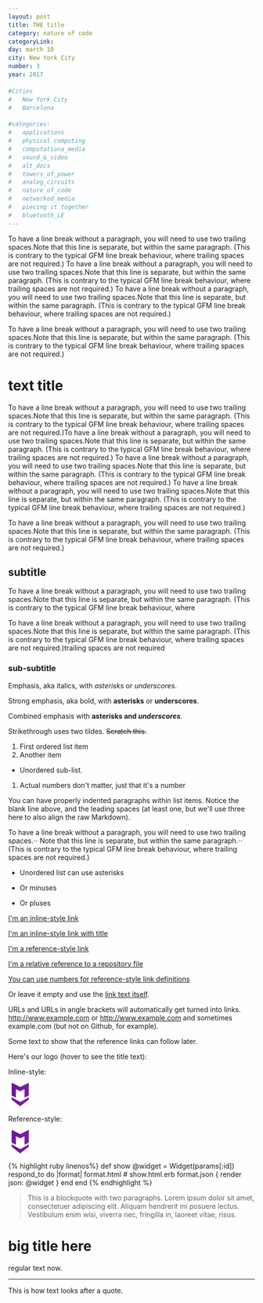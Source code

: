 ```yaml
---
layout: post
title: THE title
category: nature of code
categoryLink: 
day: march 10
city: New York City
number: 3
year: 2017

#Cities
#	New York City
#	Barcelona

#categories:
#	applications
#	physical computing 
#	computationa_media 
#	sound_&_video 
#	alt_docs
#	towers_of_power 
#	analog_circuits 
#	nature_of_code
#	networked_media
#	piecing it together
#	bluetooth_LE
---
```



To have a line break without a paragraph, you will need to use two trailing spaces.Note that this line is separate, but within the same paragraph. (This is contrary to the typical GFM line break behaviour, where trailing spaces are not required.)
To have a line break without a paragraph, you will need to use two trailing spaces.Note that this line is separate, but within the same paragraph. (This is contrary to the typical GFM line break behaviour, where trailing spaces are not required.)
 To have a line break without a paragraph, you will need to use two trailing spaces.Note that this line is separate, but within the same paragraph. (This is contrary to the typical GFM line break behaviour, where trailing spaces are not required.)

To have a line break without a paragraph, you will need to use two trailing spaces.Note that this line is separate, but within the same paragraph. (This is contrary to the typical GFM line break behaviour, where trailing spaces are not required.)


# text title

To have a line break without a paragraph, you will need to use two trailing spaces.Note that this line is separate, but within the same paragraph. (This is contrary to the typical GFM line break behaviour, where trailing spaces are not required.)To have a line break without a paragraph, you will need to use two trailing spaces.Note that this line is separate, but within the same paragraph. (This is contrary to the typical GFM line break behaviour, where trailing spaces are not required.)
To have a line break without a paragraph, you will need to use two trailing spaces.Note that this line is separate, but within the same paragraph. (This is contrary to the typical GFM line break behaviour, where trailing spaces are not required.)
To have a line break without a paragraph, you will need to use two trailing spaces.Note that this line is separate, but within the same paragraph. (This is contrary to the typical GFM line break behaviour, where trailing spaces are not required.)

To have a line break without a paragraph, you will need to use two trailing spaces.Note that this line is separate, but within the same paragraph. (This is contrary to the typical GFM line break behaviour, where trailing spaces are not required.)


## subtitle

To have a line break without a paragraph, you will need to use two trailing spaces.Note that this line is separate, but within the same paragraph. (This is contrary to the typical GFM line break behaviour, where 

To have a line break without a paragraph, you will need to use two trailing spaces.Note that this line is separate, but within the same paragraph. (This is contrary to the typical GFM line break behaviour, where trailing spaces are not required.)trailing spaces are not required

### sub-subtitle

Emphasis, aka italics, with *asterisks* or _underscores_.

Strong emphasis, aka bold, with **asterisks** or __underscores__.

Combined emphasis with **asterisks and _underscores_**.

Strikethrough uses two tildes. ~~Scratch this.~~



1. First ordered list item
2. Another item
* Unordered sub-list. 

1. Actual numbers don't matter, just that it's a number


You can have properly indented paragraphs within list items. Notice the blank line above, and the leading spaces (at least one, but we'll use three here to also align the raw Markdown).

To have a line break without a paragraph, you will need to use two trailing spaces.⋅⋅
	Note that this line is separate, but within the same paragraph.⋅⋅
(This is contrary to the typical GFM line break behaviour, where trailing spaces are not required.)

* Unordered list can use asterisks
- Or minuses
+ Or pluses


[I'm an inline-style link](https://www.google.com)

[I'm an inline-style link with title](https://www.google.com "Google's Homepage")

[I'm a reference-style link][Arbitrary case-insensitive reference text]

[I'm a relative reference to a repository file](../blob/master/LICENSE)

[You can use numbers for reference-style link definitions][1]

Or leave it empty and use the [link text itself].

URLs and URLs in angle brackets will automatically get turned into links. 
http://www.example.com or <http://www.example.com> and sometimes 
example.com (but not on Github, for example).

Some text to show that the reference links can follow later.

[arbitrary case-insensitive reference text]: https://www.mozilla.org
[1]: http://slashdot.org
[link text itself]: http://www.reddit.com


Here's our logo (hover to see the title text):

Inline-style: 

![alt text](https://github.com/adam-p/markdown-here/raw/master/src/common/images/icon48.png "Logo Title Text 1")

Reference-style: 

![alt text][logo]

[logo]: https://github.com/adam-p/markdown-here/raw/master/src/common/images/icon48.png "Logo Title Text 2"

{% highlight ruby linenos%}
def show
  @widget = Widget(params[:id])
  respond_to do |format|
    format.html # show.html.erb
    format.json { render json: @widget }
  end
end
{% endhighlight %}


> This is a blockquote with two paragraphs. Lorem ipsum dolor sit amet,
consectetuer adipiscing elit. Aliquam hendrerit mi posuere lectus.
Vestibulum enim wisi, viverra nec, fringilla in, laoreet vitae, risus.

# big title here

regular text now.

---





This is how text looks after a quote.